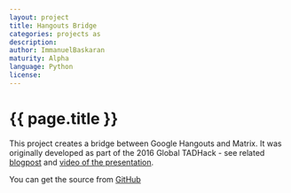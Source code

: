 ```yaml
---
layout: project
title: Hangouts Bridge
categories: projects as
description: 
author: ImmanuelBaskaran
maturity: Alpha
language: Python
license: 
---
```


# {{ page.title }}
This project creates a bridge between Google Hangouts and Matrix. It was originally developed as part of the 2016 Global TADHack - see related [blogpost](https://matrix.org/blog/2016/10/20/tadhack-global-2016/) and [video of the presentation](https://www.youtube.com/watch?v=X41RbOKTrbE&t=17m31s).

You can get the source from [GitHub](https://github.com/ImmanuelBaskaran/Hangouts-Bridge)
